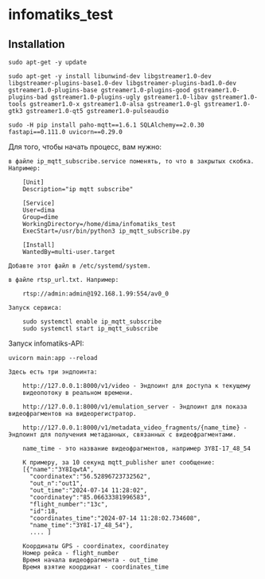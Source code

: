 # infomatiks_test


Installation
------------
    
    sudo apt-get -y update
    
    sudo apt-get -y install libunwind-dev libgstreamer1.0-dev libgstreamer-plugins-base1.0-dev libgstreamer-plugins-bad1.0-dev gstreamer1.0-plugins-base gstreamer1.0-plugins-good gstreamer1.0-plugins-bad gstreamer1.0-plugins-ugly gstreamer1.0-libav gstreamer1.0-tools gstreamer1.0-x gstreamer1.0-alsa gstreamer1.0-gl gstreamer1.0-gtk3 gstreamer1.0-qt5 gstreamer1.0-pulseaudio
    
    sudo -H pip install paho-mqtt==1.6.1 SQLAlchemy==2.0.30 fastapi==0.111.0 uvicorn==0.29.0


Для того, чтобы начать процесс, вам нужно:

    в файле ip_mqtt_subscribe.service поменять, то что в закрытых скобка.
    Например:

        [Unit]
        Description="ip mqtt subscribe"

        [Service]
        User=dima
        Group=dime
        WorkingDirectory=/home/dima/infomatiks_test
        ExecStart=/usr/bin/python3 ip_mqtt_subscribe.py

        [Install]
        WantedBy=multi-user.target

    Добавте этот файл в /etc/systemd/system.

    в файле rtsp_url.txt. Например:
        
        rtsp://admin:admin@192.168.1.99:554/av0_0

    Запуск сервиса:

        sudo systemctl enable ip_mqtt_subscribe
        sudo systemctl start ip_mqtt_subscribe


Запуск infomatiks-API:
    
    uvicorn main:app --reload

    Здесь есть три эндпоинта:

        http://127.0.0.1:8000/v1/video - Эндпоинт для доступа к текущему
        видеопотоку в реальном времени.
        
        http://127.0.0.1:8000/v1/emulation_server - Эндпоинт для показа видеофрагментов на видеорегистратор.

        http://127.0.0.1:8000/v1/metadata_video_fragments/{name_time} - Эндпоинт для получения метаданных, связанных с видеофрагментами.

        name_time - это название видеофрагментов, например 3Y8I-17_48_54

        К примеру, за 10 секунд mqtt_publisher шлет сообщение:
        [{"name":"3Y8IqwtA",
          "coordinatex":"56.52896723732562",
          "out_n":"out1",
          "out_time":"2024-07-14 11:28:02",
          "coordinatey":"85.06633381996583",
          "flight_number":"13c",
          "id":18,
          "coordinates_time":"2024-07-14 11:28:02.734608",
          "name_time":"3Y8I-17_48_54"},
          .... ]

        Координаты GPS - coordinatex, coordinatey
        Номер рейса - flight_number
        Время начала видеофрагмента - out_time
        Время взятие координат - coordinates_time
